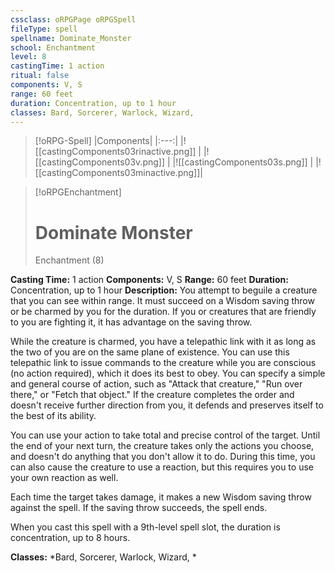 ```yaml
---
cssclass: oRPGPage oRPGSpell
fileType: spell
spellname: Dominate_Monster
school: Enchantment
level: 8
castingTime: 1 action
ritual: false
components: V, S
range: 60 feet
duration: Concentration, up to 1 hour
classes: Bard, Sorcerer, Warlock, Wizard,
---
```

> [!oRPG-Spell]
> |Components|
> |:---:|
> |![[castingComponents03rinactive.png]] |
> |![[castingComponents03v.png]] |
> |![[castingComponents03s.png]] |
> |![[castingComponents03minactive.png]]|

> [!oRPGEnchantment]
>#  Dominate Monster
> Enchantment  (8)

**Casting Time:** 1 action
**Components:** V, S
**Range:** 60 feet
**Duration:**  Concentration, up to 1 hour
**Description:**
You attempt to beguile a creature that you can see within range. It must succeed on a Wisdom saving throw or be charmed by you for the duration. If you or creatures that are friendly to you are fighting it, it has advantage on the saving throw.



 While the creature is charmed, you have a telepathic link with it as long as the two of you are on the same plane of existence. You can use this telepathic link to issue commands to the creature while you are conscious (no action required), which it does its best to obey. You can specify a simple and general course of action, such as "Attack that creature," "Run over there," or "Fetch that object." If the creature completes the order and doesn't receive further direction from you, it defends and preserves itself to the best of its ability.



 You can use your action to take total and precise control of the target. Until the end of your next turn, the creature takes only the actions you choose, and doesn't do anything that you don't allow it to do. During this time, you can also cause the creature to use a reaction, but this requires you to use your own reaction as well.



 Each time the target takes damage, it makes a new Wisdom saving throw against the spell. If the saving throw succeeds, the spell ends.

When you cast this spell with a 9th-level spell slot, the duration is concentration, up to 8 hours.

**Classes:**  *Bard, Sorcerer, Warlock, Wizard, *


